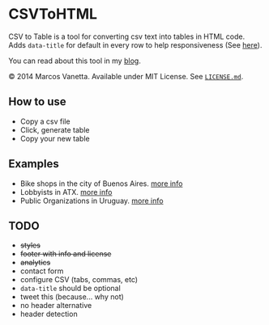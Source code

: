 CSVToHTML
=========

CSV to Table is a tool for converting csv text into tables in HTML code.
Adds `data-title` for default in every row to help responsiveness
(See [here](http://blog.apps.npr.org/2014/05/09/responsive-data-tables.html)).

You can read about this tool in my [blog](http://codingnews.info/post/csv-to-table.html).

© 2014 Marcos Vanetta. Available under MIT License. See
 [`LICENSE.md`](LICENSE.md).

How to use
----------

* Copy a csv file
* Click, generate table
* Copy your new table

Examples
--------

* Bike shops in the city of Buenos Aires. [more info](http://data.buenosaires.gob.ar/dataset/bicicleterias)
* Lobbyists in ATX. [more info](https://data.austintexas.gov/dataset/Lobbyists/bqav-9x6a)
* Public Organizations in Uruguay. [more info](https://catalogodatos.gub.uy/dataset/organismos_publicos)

TODO
----

* ~~styles~~
* ~~footer with info and license~~
* ~~analytics~~
* contact form
* configure CSV (tabs, commas, etc)
* `data-title` should be optional
* tweet this (because... why not)
* no header alternative
* header detection
